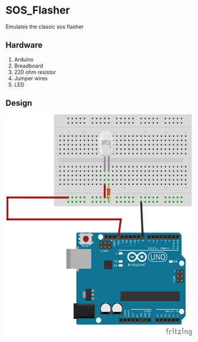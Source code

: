 # SOS_Flasher

Emulates the classic sos flasher 

## Hardware
1. Arduino
2. Breadboard
3. 220 ohm resistor
4. Jumper wires
5. LED


## Design
<img src="design.png" height="600">

